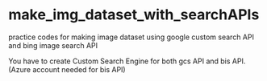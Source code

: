 # make_img_dataset_with_searchAPIs

practice codes for making image dataset using google custom search API and bing image search API

You have to create Custom Search Engine for both gcs API and bis API. (Azure account needed for bis API)
